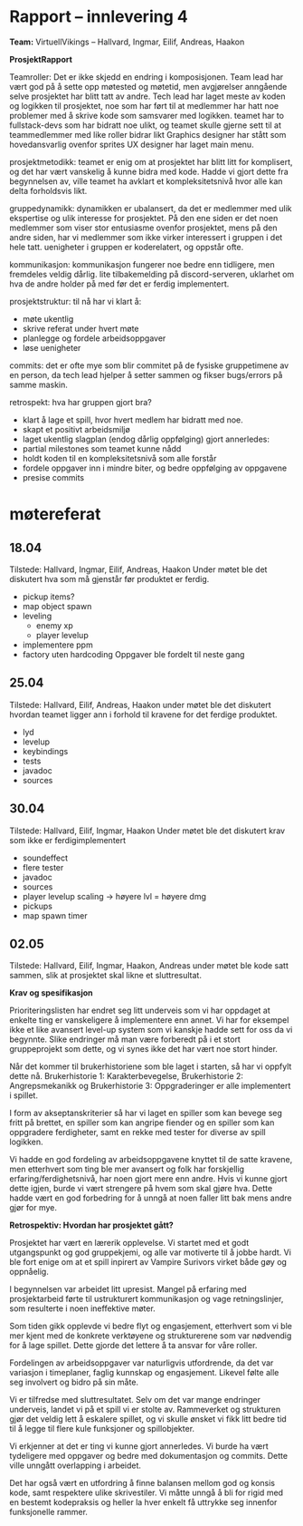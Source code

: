 # Rapport – innlevering 4
**Team:** VirtuellVikings – Hallvard, Ingmar, Eilif, Andreas, Haakon

**ProsjektRapport**

Teamroller:
Det er ikke skjedd en endring i komposisjonen.
Team lead har vært god på å sette opp møtested og møtetid, men avgjørelser anngående selve prosjektet har blitt tatt av andre.
Tech lead har laget meste av koden og logikken til prosjektet, noe som har ført til at medlemmer har hatt noe problemer med å skrive kode som samsvarer med logikken.
teamet har to fullstack-devs som har bidratt noe ulikt, og teamet skulle gjerne sett til at teammedlemmer med like roller bidrar likt
Graphics designer har stått som hovedansvarlig ovenfor sprites
UX designer har laget main menu.

prosjektmetodikk:
teamet er enig om at prosjektet har blitt litt for komplisert, og det har vært vanskelig å kunne bidra med kode.
Hadde vi gjort dette fra begynnelsen av, ville teamet ha avklart et kompleksitetsnivå hvor alle kan delta forholdsvis likt.

gruppedynamikk:
dynamikken er ubalansert, da det er medlemmer med ulik ekspertise og ulik interesse for prosjektet. På den ene siden er det noen
medlemmer som viser stor entusiasme ovenfor prosjektet, mens på den andre siden, har vi medlemmer som ikke virker interessert i gruppen i det hele tatt.
uenigheter i gruppen er koderelatert, og oppstår ofte.

kommunikasjon:
kommunikasjon fungerer noe bedre enn tidligere, men fremdeles veldig dårlig.
lite tilbakemelding på discord-serveren, uklarhet om hva de andre holder på med før det er ferdig implementert.

prosjektstruktur:
til nå har vi klart å:
- møte ukentlig
- skrive referat under hvert møte
- planlegge og fordele arbeidsoppgaver
- løse uenigheter

commits:
det er ofte mye som blir commitet på de fysiske gruppetimene av en person, da tech lead hjelper å setter sammen og fikser bugs/errors på samme maskin.

retrospekt:
hva har gruppen gjort bra?
- klart å lage et spill, hvor hvert medlem har bidratt med noe.
- skapt et positivt arbeidsmiljø
- laget ukentlig slagplan (endog dårlig oppfølging)
gjort annerledes:
- partial milestones som teamet kunne nådd
- holdt koden til en kompleksitetsnivå som alle forstår
- fordele oppgaver inn i mindre biter, og bedre oppfølging av oppgavene
- presise commits

# møtereferat
## 18.04
Tilstede: Hallvard, Ingmar, Eilif, Andreas, Haakon
Under møtet ble det diskutert hva som må gjenstår før produktet er ferdig.
- pickup items?
- map object spawn
- leveling
    - enemy xp
    - player levelup
- implementere ppm
- factory uten hardcoding
Oppgaver ble fordelt til neste gang
## 25.04
Tilstede: Hallvard, Eilif, Andreas, Haakon
under møtet ble det diskutert hvordan teamet ligger ann i forhold til kravene for det ferdige produktet.
- lyd
- levelup
- keybindings
- tests
- javadoc
- sources
## 30.04
Tilstede: Hallvard, Eilif, Ingmar, Haakon
Under møtet ble det diskutert krav som ikke er ferdigimplementert
- soundeffect
- flere tester
- javadoc
- sources
- player levelup scaling -> høyere lvl = høyere dmg
- pickups
- map spawn timer
## 02.05
Tilstede: Hallvard, Eilif, Ingmar, Haakon, Andreas
under møtet ble kode satt sammen, slik at prosjektet skal likne et sluttresultat.


**Krav og spesifikasjon**

Prioriteringslisten har endret seg litt underveis som vi har oppdaget at enkelte ting er vanskeligere å implementere enn annet. Vi har for eksempel ikke et like avansert level-up system som vi kanskje hadde sett for oss da vi begynnte.
Slike endringer må man være forberedt på i et stort gruppeprojekt som dette, og vi synes ikke det har vært noe stort hinder.

Når det kommer til brukerhistoriene som ble laget i starten, så har vi oppfylt dette nå.
Brukerhistorie 1: Karakterbevegelse, Brukerhistorie 2: Angrepsmekanikk og Brukerhistorie 3: Oppgraderinger er alle implementert i spillet.

I form av akseptanskriterier så har vi laget en spiller som kan bevege seg fritt på brettet, en spiller som kan angripe fiender og en spiller som kan oppgradere ferdigheter, samt en rekke med tester for diverse av spill logikken.

Vi hadde en god fordeling av arbeidsoppgavene knyttet til de satte kravene, men etterhvert som ting ble mer avansert og folk har forskjellig erfaring/ferdighetsnivå, har noen gjort mere enn andre. Hvis vi kunne gjort dette igjen, burde vi vært strengere på hvem som skal gjøre hva. 
Dette hadde vært en god forbedring for å unngå at noen faller litt bak mens andre gjør for mye. 


**Retrospektiv: Hvordan har prosjektet gått?**


Prosjektet har vært en lærerik opplevelse. Vi startet med et godt utgangspunkt og god gruppekjemi, og alle var motiverte til å jobbe hardt. Vi ble fort enige om at et spill inpirert av Vampire Surivors virket både gøy og oppnåelig. 

I begynnelsen var arbeidet litt upresist. Mangel på erfaring med prosjektarbeid førte til ustrukturert kommunikasjon og vage retningslinjer, som resulterte i noen ineffektive møter.

Som tiden gikk  opplevde vi bedre flyt og engasjement, etterhvert som vi ble mer kjent med de konkrete verktøyene og strukturerene som var nødvendig for å lage spillet. Dette gjorde det lettere å ta ansvar for våre roller.

Fordelingen av arbeidsoppgaver var naturligvis utfordrende, da det var variasjon i timeplaner, faglig kunnskap og engasjement. Likevel følte alle seg involvert og bidro på sin måte.

Vi er tilfredse med sluttresultatet. Selv om det var mange endringer underveis, landet vi på et spill vi er stolte av. Rammeverket og strukturen gjør det veldig lett å eskalere spillet, og vi skulle ønsket vi fikk litt bedre tid til å legge til flere kule funksjoner og spillobjekter.

Vi erkjenner at det er ting vi kunne gjort annerledes. Vi burde ha vært tydeligere med oppgaver og bedre med dokumentasjon og commits. Dette ville unngått overlapping i arbeidet.

Det har også vært en utfordring å finne balansen mellom god og konsis kode, samt respektere ulike skrivestiler. Vi måtte unngå å bli for rigid med en bestemt kodepraksis og heller la hver enkelt få uttrykke seg innenfor funksjonelle rammer.


